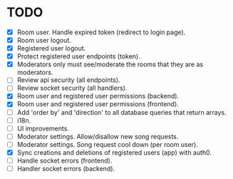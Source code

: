 # TODO
- [X] Room user. Handle expired token (redirect to login page).
- [X] Room user logout.
- [X] Registered user logout.
- [X] Protect registered user endpoints (token).
- [X] Moderators only must see/moderate the rooms that they are as moderators.
- [ ] Review api security (all endpoints).
- [ ] Review socket security (all handlers).
- [X] Room user and registered user permissions (backend).
- [X] Room user and registered user permissions (frontend).
- [ ] Add 'order by' and 'direction' to all database queries that return arrays.
- [ ] i18n.
- [ ] UI improvements.
- [ ] Moderator settings. Allow/disallow new song requests.
- [ ] Moderator settings. Song request cool down (per room user).
- [X] Sync creations and deletions of registered users (app) with auth0.
- [ ] Handle socket errors (frontend).
- [ ] Handler socket errors (backend).
